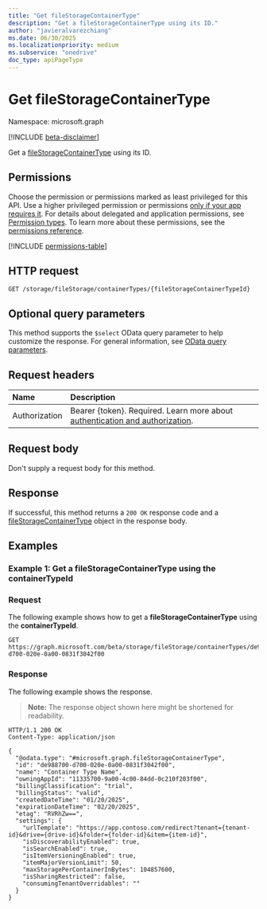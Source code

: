 ```yaml
---
title: "Get fileStorageContainerType"
description: "Get a fileStorageContainerType using its ID."
author: "javieralvarezchiang"
ms.date: 06/30/2025
ms.localizationpriority: medium
ms.subservice: "onedrive"
doc_type: apiPageType
---
```


# Get fileStorageContainerType

Namespace: microsoft.graph

[!INCLUDE [beta-disclaimer](../../includes/beta-disclaimer.md)]

Get a [fileStorageContainerType](../resources/filestoragecontainertype.md) using its ID.

## Permissions

Choose the permission or permissions marked as least privileged for this API. Use a higher privileged permission or permissions [only if your app requires it](/graph/permissions-overview#best-practices-for-using-microsoft-graph-permissions). For details about delegated and application permissions, see [Permission types](/graph/permissions-overview#permission-types). To learn more about these permissions, see the [permissions reference](/graph/permissions-reference).

<!-- {
  "blockType": "permissions",
  "name": "filestoragecontainertype-get-permissions"
}
-->
[!INCLUDE [permissions-table](../includes/permissions/filestoragecontainertype-get-permissions.md)]

## HTTP request

<!-- {
  "blockType": "ignored"
}
-->
``` http
GET /storage/fileStorage/containerTypes/{fileStorageContainerTypeId}
```

## Optional query parameters

This method supports the `$select` OData query parameter to help customize the response. For general information, see [OData query parameters](/graph/query-parameters).

## Request headers

|Name|Description|
|:---|:---|
|Authorization|Bearer {token}. Required. Learn more about [authentication and authorization](/graph/auth/auth-concepts).|

## Request body

Don't supply a request body for this method.

## Response

If successful, this method returns a `200 OK` response code and a [fileStorageContainerType](../resources/filestoragecontainertype.md) object in the response body.

## Examples

### Example 1: Get a fileStorageContainerType using the containerTypeId

### Request
The following example shows how to get a **fileStorageContainerType** using the **containerTypeId**.
<!-- {
  "blockType": "request",
  "name": "get_filestoragecontainertype"
}
-->
``` http
GET https://graph.microsoft.com/beta/storage/fileStorage/containerTypes/de988700-d700-020e-0a00-0831f3042f00
```

### Response
The following example shows the response.
>**Note:** The response object shown here might be shortened for readability.
<!-- {
  "blockType": "response",
  "truncated": true,
  "@odata.type": "microsoft.graph.fileStorageContainerType"
}
-->
``` http
HTTP/1.1 200 OK
Content-Type: application/json

{
  "@odata.type": "#microsoft.graph.fileStorageContainerType",
  "id": "de988700-d700-020e-0a00-0831f3042f00",
  "name": "Container Type Name",
  "owningAppId": "11335700-9a00-4c00-84dd-0c210f203f00",
  "billingClassification": "trial",
  "billingStatus": "valid",
  "createdDateTime": "01/20/2025",
  "expirationDateTime": "02/20/2025",
  "etag": "RVRhZw==",
  "settings": {
    "urlTemplate": "https://app.contoso.com/redirect?tenant={tenant-id}&drive={drive-id}&folder={folder-id}&item={item-id}",
    "isDiscoverabilityEnabled": true,
    "isSearchEnabled": true,
    "isItemVersioningEnabled": true,
    "itemMajorVersionLimit": 50,
    "maxStoragePerContainerInBytes": 104857600,
    "isSharingRestricted": false,
    "consumingTenantOverridables": ""
  }
}
```


